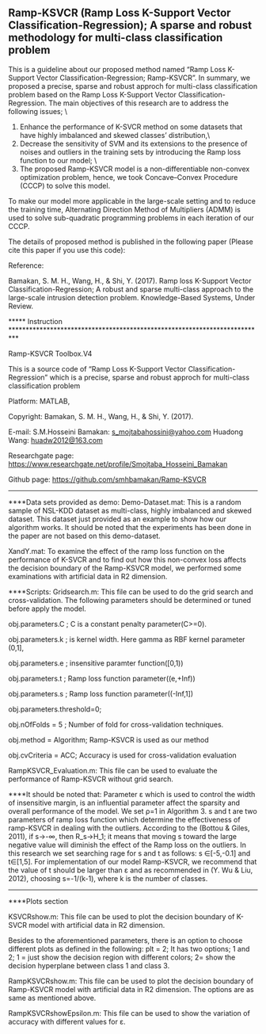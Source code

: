 Ramp-KSVCR (Ramp Loss K-Support Vector Classification-Regression); A sparse and robust methodology for multi-class classification problem
---
This is a guideline about our proposed method named “Ramp Loss K-Support Vector Classification-Regression; Ramp-KSVCR”. In summary, we proposed a precise, sparse and robust approch for multi-class classification problem based on the Ramp Loss K-Support Vector Classification-Regression. The main objectives of this research are to address the following issues; \

1) Enhance the performance of K-SVCR method on some datasets that have highly imbalanced and skewed classes’ distribution,\
2) Decrease the sensitivity of SVM and its extensions to the presence of noises and outliers in the training sets by introducing the Ramp loss function to our model; \
3) The proposed Ramp-KSVCR model is a non-differentiable non-convex optimization problem, hence, we took Concave–Convex Procedure (CCCP) to solve this model.

To make our model more applicable in the large-scale setting and to reduce the training time, Alternating Direction Method of Multipliers (ADMM) is used to solve sub-quadratic programming problems in each iteration of our CCCP.

The details of proposed method is published in the following paper (Please cite this paper if you use this code):

Reference:

Bamakan, S. M. H., Wang, H., & Shi, Y. (2017). Ramp loss K-Support Vector Classification-Regression; A robust and sparse multi-class approach to the large-scale intrusion detection problem. Knowledge-Based Systems, Under Review.

***** Instruction **************************************************************************

Ramp-KSVCR Toolbox.V4

This is a source code of “Ramp Loss K-Support Vector Classification-Regression” which is a precise, sparse and robust approch for multi-class classification problem

Platform: MATLAB,

Copyright: Bamakan, S. M. H., Wang, H., & Shi, Y. (2017).

E-mail: S.M.Hosseini Bamakan: s_mojtabahossini@yahoo.com
 Huadong Wang: huadw2012@163.com
 
Researchgate page: https://www.researchgate.net/profile/Smojtaba_Hosseini_Bamakan

Github page: https://github.com/smhbamakan/Ramp-KSVCR
 *********************************************************************************************

****Data sets provided as demo:
Demo-Dataset.mat: This is a random sample of NSL-KDD dataset as multi-class, highly imbalanced and skewed dataset. This dataset just provided as an example to show how our algorithm works. It should be noted that the experiments has been done in the paper are not based on this demo-dataset. 

XandY.mat: To examine the effect of the ramp loss function on the performance of K-SVCR and to find out how this non-convex loss affects the decision boundary of the Ramp-KSVCR model, we performed some examinations with artificial data in R2 dimension. 


****Scripts:
Gridsearch.m: This file can be used to do the grid search and cross-validation. The following parameters should be determined or tuned before apply the model.

obj.parameters.C ; C is a constant penalty parameter(C>=0). 

obj.parameters.k ; is kernel width. Here gamma as RBF kernel parameter (0,1],

obj.parameters.e ; insensitive paramter function([0,1))

obj.parameters.t ; Ramp loss function parameter((e,+Inf))

obj.parameters.s ; Ramp loss function parameter((-Inf,1])

obj.parameters.threshold=0;

obj.nOfFolds = 5 ;     Number of fold for cross-validation techniques. 

obj.method = Algorithm;      Ramp-KSVCR is used as our method

obj.cvCriteria = ACC;    Accuracy is used for cross-validation evaluation

RampKSVCR_Evaluation.m: This file can be used to evaluate the performance of Ramp-KSVCR without grid search. 


****It should be noted that: 
Parameter  ε which is used to control the width of insensitive margin, is an influential parameter affect the sparsity and overall performance of the model. 
We set ρ=1 in Algorithm 3.  s and  t are two parameters of ramp loss function which determine the effectiveness of  ramp-KSVCR in dealing with the outliers. According to the (Bottou & Giles, 2011), if s→-∞, then R_s→H_1; it means that moving s toward the large negative value will diminish the effect of the Ramp loss on the outliers. In this research we set searching rage for s and  t as follows: s ∈[-5,-0.1] and t∈[1,5]. For implementation of our model Ramp-KSVCR, we recommend that the value of t should be larger than ε and as recommended in (Y. Wu & Liu, 2012), choosing s=-1/(k-1), where k is the number of classes.  
********


****Plots section

KSVCRshow.m: This file can be used to plot the decision boundary of K-SVCR model with artificial data in R2 dimension.

Besides to the aforementioned parameters, there is an option to choose different plots as defined in the following:
plt = 2; It has two options; 1 and 2; 
1 = just show the decision region with different colors; 
2= show the decision hyperplane between class 1 and class 3. 

RampKSVCRshow.m: This file can be used to plot the decision boundary of Ramp-KSVCR model with artificial data in R2 dimension.
The options are as same as mentioned above. 

RampKSVCRshowEpsilon.m: This file can be used to show the variation of accuracy with different values for ε. 
